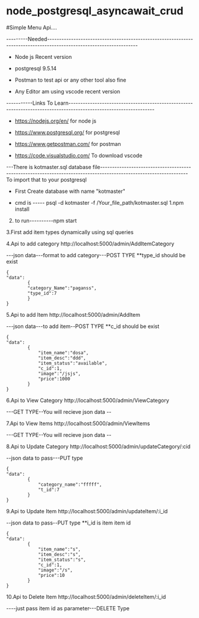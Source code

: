 # node_postgresql_asyncawait_crud

#Simple Menu Api....

---------Needed--------------------------------------------------------------------------------------------------------------------
* Node js Recent version

* postgresql 9.5.14

* Postman to test api or any other tool also fine

* Any Editor am using vscode recent version

-----------Links To Learn------------------------------------------------------------------------------------------------------------------

* https://nodejs.org/en/  for node js

* https://www.postgresql.org/  for postgresql

* https://www.getpostman.com/  for postman

* https://code.visualstudio.com/  To download vscode



---There is kotmaster.sql database file------------------------------------------------------------------------------------------------------------------
To import that to your postgresql 

* First Create database with name "kotmaster"

* cmd is ----- psql -d kotmaster -f /Your_file_path/kotmaster.sql
1.npm install

2. to run----------npm start

3.First add item types dynamically using sql queries



4.Api to add category http://localhost:5000/admin/AddItemCategory

---json data---format to add category---POST TYPE
**type_id should be exist

	{
	"data":
			{
			"category_Name":"paganss",
			"type_id":7
			}
	}


5.Api to add Item http://localhost:5000/admin/AddItem

---json data---to add item--POST TYPE
**c_id should be exist

	{
	"data":
			{
			    "item_name":"dosa",
			    "item_desc":"ddd",
			    "item_status":"available",
			    "c_id":1,
			    "image":"/jsjs",
			    "price":1000
			}
	}

6.Api to View Category http://localhost:5000/admin/ViewCategory

---GET TYPE--You will recieve json data --


7.Api to View Items http://localhost:5000/admin/ViewItems

---GET TYPE--You will recieve json data --


8.Api to Update Category http://localhost:5000/admin/updateCategory/:cid


--json data to pass---PUT type


	{
	"data":
			{
			    "category_name":"fffff",
			    "t_id":7
			}
	}

9.Api to Update Item http://localhost:5000/admin/updateItem/:i_id

--json data to pass--PUT type
**i_id is item item id 

	{
	"data":
			{
			    "item_name":"s",
			    "item_desc":"s",
			    "item_status":"s",
			    "c_id":1,
			    "image":"/s",
			    "price":10
			}
	}

10.Api to Delete Item http://localhost:5000/admin/deleteItem/:i_id

----just pass item id as parameter---DELETE Type



